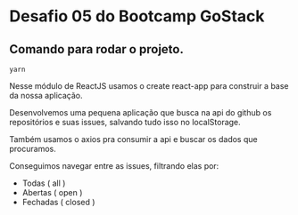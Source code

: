 # Desafio 05 do Bootcamp GoStack

## Comando para rodar o projeto.

```
yarn
```

Nesse módulo de ReactJS usamos o create react-app para construir a base da nossa aplicação.

Desenvolvemos uma pequena aplicação que busca na api do github os repositórios e suas issues, salvando tudo isso no localStorage.

Também usamos o axios pra consumir a api e buscar os dados que procuramos.

Conseguimos navegar entre as issues, filtrando elas por:

- Todas ( all )
- Abertas ( open )
- Fechadas ( closed )
